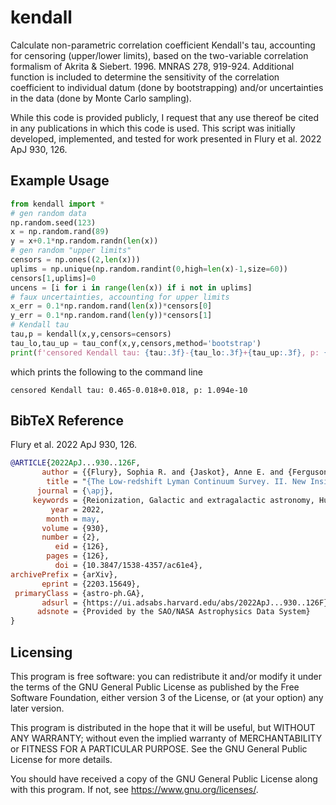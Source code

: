# kendall
Calculate non-parametric correlation coefficient Kendall's tau, accounting for censoring (upper/lower limits),
based on the two-variable correlation formalism of Akrita & Siebert. 1996. MNRAS 278, 919-924.
Additional function is included to determine the sensitivity of the correlation coefficient 
to individual datum (done by bootstrapping) and/or uncertainties in the data (done by Monte Carlo sampling).

While this code is provided publicly, I request that any use thereof be cited in any publications in which this code is used.
This script was initially developed, implemented, and tested for work presented in Flury et al. 2022 ApJ 930, 126.

## Example Usage
``` python
from kendall import *
# gen random data
np.random.seed(123)
x = np.random.rand(89)
y = x+0.1*np.random.randn(len(x))
# gen random "upper limits"
censors = np.ones((2,len(x)))
uplims = np.unique(np.random.randint(0,high=len(x)-1,size=60))
censors[1,uplims]=0
uncens = [i for i in range(len(x)) if i not in uplims]
# faux uncertainties, accounting for upper limits
x_err = 0.1*np.random.rand(len(x))*censors[0]
y_err = 0.1*np.random.rand(len(y))*censors[1]
# Kendall tau
tau,p = kendall(x,y,censors=censors)
tau_lo,tau_up = tau_conf(x,y,censors,method='bootstrap')
print(f'censored Kendall tau: {tau:.3f}-{tau_lo:.3f}+{tau_up:.3f}, p: {p:.3e}')
```
which prints the following to the command line
```
censored Kendall tau: 0.465-0.018+0.018, p: 1.094e-10
```

## BibTeX Reference
Flury et al. 2022 ApJ 930, 126.
``` bibtex
@ARTICLE{2022ApJ...930..126F,
       author = {{Flury}, Sophia R. and {Jaskot}, Anne E. and {Ferguson}, Harry C. and {Worseck}, G{\'a}bor and {Makan}, Kirill and {Chisholm}, John and {Saldana-Lopez}, Alberto and {Schaerer}, Daniel and {McCandliss}, Stephan R. and {Xu}, Xinfeng and {Wang}, Bingjie and {Oey}, M.~S. and {Ford}, N.~M. and {Heckman}, Timothy and {Ji}, Zhiyuan and {Giavalisco}, Mauro and {Amor{\'\i}n}, Ricardo and {Atek}, Hakim and {Blaizot}, Jeremy and {Borthakur}, Sanchayeeta and {Carr}, Cody and {Castellano}, Marco and {De Barros}, Stephane and {Dickinson}, Mark and {Finkelstein}, Steven L. and {Fleming}, Brian and {Fontanot}, Fabio and {Garel}, Thibault and {Grazian}, Andrea and {Hayes}, Matthew and {Henry}, Alaina and {Mauerhofer}, Valentin and {Micheva}, Genoveva and {Ostlin}, Goran and {Papovich}, Casey and {Pentericci}, Laura and {Ravindranath}, Swara and {Rosdahl}, Joakim and {Rutkowski}, Michael and {Santini}, Paola and {Scarlata}, Claudia and {Teplitz}, Harry and {Thuan}, Trinh and {Trebitsch}, Maxime and {Vanzella}, Eros and {Verhamme}, Anne},
        title = "{The Low-redshift Lyman Continuum Survey. II. New Insights into LyC Diagnostics}",
      journal = {\apj},
     keywords = {Reionization, Galactic and extragalactic astronomy, Hubble Space Telescope, Ultraviolet astronomy, Emission line galaxies, 1383, 563, 761, 1736, 459, Astrophysics - Astrophysics of Galaxies, Astrophysics - Cosmology and Nongalactic Astrophysics},
         year = 2022,
        month = may,
       volume = {930},
       number = {2},
          eid = {126},
        pages = {126},
          doi = {10.3847/1538-4357/ac61e4},
archivePrefix = {arXiv},
       eprint = {2203.15649},
 primaryClass = {astro-ph.GA},
       adsurl = {https://ui.adsabs.harvard.edu/abs/2022ApJ...930..126F},
      adsnote = {Provided by the SAO/NASA Astrophysics Data System}
}
```

## Licensing

This program is free software: you can redistribute it and/or modify it under the terms of the GNU General Public License as published by the Free Software Foundation, either version 3 of the License, or (at your option) any later version.

This program is distributed in the hope that it will be useful, but WITHOUT ANY WARRANTY; without even the implied warranty of MERCHANTABILITY or FITNESS FOR A PARTICULAR PURPOSE. See the GNU General Public License for more details.

You should have received a copy of the GNU General Public License along with this program. If not, see <https://www.gnu.org/licenses/>.
